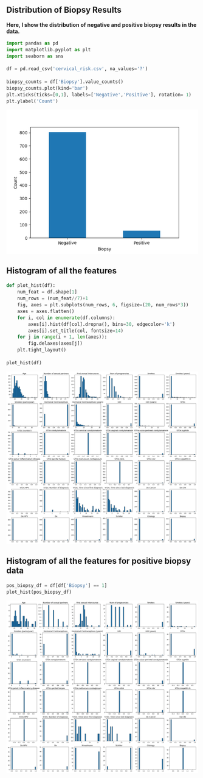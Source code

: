 ## Distribution of Biopsy Results

**Here, I show the distribution of negative and positive biopsy results in the data.**

```Python
import pandas as pd
import matplotlib.pyplot as plt
import seaborn as sns

df = pd.read_csv('cervical_risk.csv', na_values='?')

biopsy_counts = df['Biopsy'].value_counts()
biopsy_counts.plot(kind='bar')
plt.xticks(ticks=[0,1], labels=['Negative','Positive'], rotation= 1)
plt.ylabel('Count')
```

![Count of Biopsy Results](../Images/biopsy.png)

## Histogram of all the features 

```python
def plot_hist(df):
    num_feat = df.shape[1]
    num_rows = (num_feat//7)+1
    fig, axes = plt.subplots(num_rows, 6, figsize=(20, num_rows*3))
    axes = axes.flatten()
    for i, col in enumerate(df.columns):
        axes[i].hist(df[col].dropna(), bins=30, edgecolor='k')
        axes[i].set_title(col, fontsize=14)
    for j in range(i + 1, len(axes)):
        fig.delaxes(axes[j])
    plt.tight_layout()

plot_hist(df)
```
![Raw Data Histogram](../Images/total_hist.png)

## Histogram of all the features for positive biopsy data

```Python
pos_biopsy_df = df[df['Biopsy'] == 1]
plot_hist(pos_biopsy_df)
```
![Positive Biopsy Data Histogram](../Images/pos_biopsy_hist.png)



